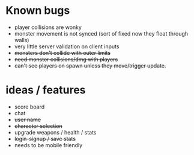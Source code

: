 # Known bugs
- player collisions are wonky
- monster movement is not synced (sort of fixed now they float through walls)
- very little server validation on client inputs
- ~~monsters don't collide with outer limits~~
- ~~need monster collisions/dmg with players~~
- ~~can't see players on spawn unless they move/trigger update.~~

# ideas / features
- score board
- chat
- ~~user name~~
- ~~character selection~~
- upgrade weapons / health / stats
- ~~login-signup / save stats~~
- needs to be mobile friendly